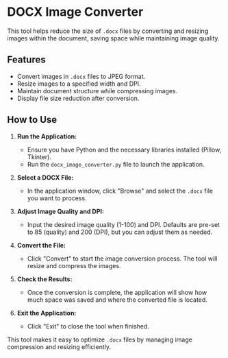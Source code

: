 # DOCX Image Converter

This tool helps reduce the size of `.docx` files by converting and resizing images within the document, saving space while maintaining image quality.

## Features

- Convert images in `.docx` files to JPEG format.
- Resize images to a specified width and DPI.
- Maintain document structure while compressing images.
- Display file size reduction after conversion.

## How to Use

1. **Run the Application:**
   - Ensure you have Python and the necessary libraries installed (Pillow, Tkinter).
   - Run the `docx_image_converter.py` file to launch the application.

2. **Select a DOCX File:**
   - In the application window, click "Browse" and select the `.docx` file you want to process.

3. **Adjust Image Quality and DPI:**
   - Input the desired image quality (1-100) and DPI. Defaults are pre-set to 85 (quality) and 200 (DPI), but you can adjust them as needed.

4. **Convert the File:**
   - Click "Convert" to start the image conversion process. The tool will resize and compress the images.

5. **Check the Results:**
   - Once the conversion is complete, the application will show how much space was saved and where the converted file is located.

6. **Exit the Application:**
   - Click "Exit" to close the tool when finished.

This tool makes it easy to optimize `.docx` files by managing image compression and resizing efficiently.
